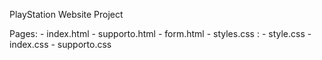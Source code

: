 PlayStation Website Project

Pages:
        - index.html
        - supporto.html
        - form.html
        - styles.css :
                - style.css
                - index.css
                - supporto.css
